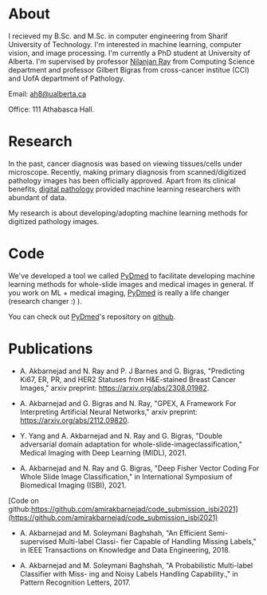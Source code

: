 # About
I recieved my B.Sc. and M.Sc. in computer engineering from Sharif University of Technology.
I'm interested in machine learning, computer vision, and image processing. 
I'm currently a PhD student at University of Alberta.
I'm supervised by
professor [Nilanjan Ray](https://webdocs.cs.ualberta.ca/~nray1/index.html) from Computing Science department
and professor Gilbert Bigras from cross-cancer institue (CCI) and UofA department of Pathology.  


Email: ah8@ualberta.ca


Office: 111 Athabasca Hall. 

# Research
In the past, cancer diagnosis was based on viewing tissues/cells under microscope.
Recently, making primary diagnosis from scanned/digitized pathology images has been officially approved.
Apart from its clinical benefits, [digital pathology](https://en.wikipedia.org/wiki/Digital_pathology)
provided machine learning researchers with abundant of data.

My research is about developing/adopting machine learning methods for digitized pathology images.
        

# Code
We've developed a tool we called [PyDmed](https://github.com/amirakbarnejad/PyDmed) 
to facilitate developing machine learning methods for whole-slide images and medical images in general.
If you work on ML + medical imaging, [PyDmed](https://github.com/amirakbarnejad/PyDmed)
is really a life changer (research changer :) ). 

      
You can check out [PyDmed](https://github.com/amirakbarnejad/PyDmed)'s repository on 
[github](https://github.com/amirakbarnejad/PyDmed).

# Publications
* A. Akbarnejad  and N. Ray and P. J Barnes and G. Bigras,
"Predicting Ki67, ER, PR, and HER2 Statuses from H&E-stained Breast Cancer Images,"
arxiv preprint: https://arxiv.org/abs/2308.01982.

* A. Akbarnejad and G. Bigras and N. Ray,
"GPEX, A Framework For Interpreting Artificial Neural Networks,"
arxiv preprint: https://arxiv.org/abs/2112.09820.

* Y. Yang and A. Akbarnejad and N. Ray and G. Bigras,
"Double adversarial domain adaptation for whole-slide-imageclassification,"
Medical Imaging with Deep Learning (MIDL), 2021.

* A. Akbarnejad and N. Ray and G. Bigras, 
"Deep Fisher Vector Coding For Whole Slide Image Classification," in
International Symposium of Biomedical Imaging (ISBI), 2021. 

[Code on github:https://github.com/amirakbarnejad/code_submission_isbi2021](https://github.com/amirakbarnejad/code_submission_isbi2021)


* A. Akbarnejad and M. Soleymani Baghshah, "An Efficient Semi-supervised Multi-label Classi-
fier Capable of Handling Missing Labels," in 
IEEE Transactions on Knowledge and Data Engineering, 2018.

* A. Akbarnejad and M. Soleymani Baghshah, "A Probabilistic Multi-label Classifier with Miss-
ing and Noisy Labels Handling Capability.," in Pattern Recognition Letters, 2017.

